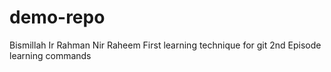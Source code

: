 # demo-repo
Bismillah Ir Rahman Nir Raheem
First learning technique for git
2nd Episode learning commands
